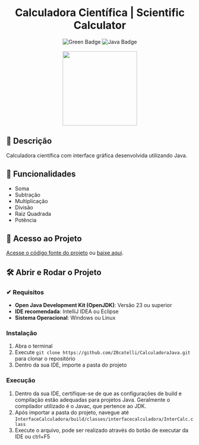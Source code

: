 <h1 align="center">Calculadora Científica | Scientific Calculator</h1>

<div align="center">
<img alt="Green Badge" src="https://img.shields.io/badge/Status-Finalizado-green">
<img alt="Java Badge" src="https://img.shields.io/badge/Java-FC4C02">
</div>
<br>
<div align="center">
<img src="https://user-images.githubusercontent.com/101437257/204115156-2de13398-6f08-4570-a9cf-e24f4ec77ec5.png" width="200px">
</div>

<div>
  <h2> 📝 Descrição </h2>
  <p>Calculadora científica com interface gráfica desenvolvida utilizando Java.</p>
  <h2>🔧 Funcionalidades</h2>
<ul>
  <li>Soma</li>
  <li>Subtração</li>
  <li>Multiplicação</li>
  <li>Divisão</li>
  <li>Raiz Quadrada</li>
  <li>Potência</li>
</ul> 

  <h2> 📁 Acesso ao Projeto </h2>
<p> <a href="https://github.com/Z0catelli/CalculadoraJava/tree/main/InterfaceCalculadora">Acesse o código fonte do projeto</a> ou <a href="https://github.com/Z0catelli/CalculadoraJava/archive/refs/heads/main.zip">baixe aqui</a>.</p>

<h2> 🛠️ Abrir e Rodar o Projeto </h2>
<h3> ✔ Requisitos</h3>
<ul>
  <li><b>Open Java Development Kit (OpenJDK)</b>:  Versão 23 ou superior</li>
  <li><b>IDE recomendada</b>: IntelliJ IDEA ou Eclipse</li>
  <li><b>Sistema Operacional</b>: Windows ou Linux</li>
</ul>
<div>
    <h3> Instalação</h3>
  <ol>
    <li>Abra o terminal </li>
    <li>Execute <code>git clone https://github.com/Z0catelli/CalculadoraJava.git</code> para clonar o repositório
    <li>Dentro da sua IDE, importe a pasta do projeto</li>

  </ol>  
  <h3>Execução</h3>
  <ol>
    <li>Dentro da sua IDE, certifique-se de que as configurações de build e compilação estão adequadas para projetos Java. Geralmente o compilador utilizado é o Javac, que pertence ao JDK.</li>
    <li>Após importar a pasta do projeto, navegue até <code>InterfaceCalculadora/build/classes/interfacecalculadora/InterCalc.class</code></li>
    <li>Execute o arquivo, pode ser realizado através do botão de executar da IDE ou ctrl+F5</li>
  </ol>


</div>

